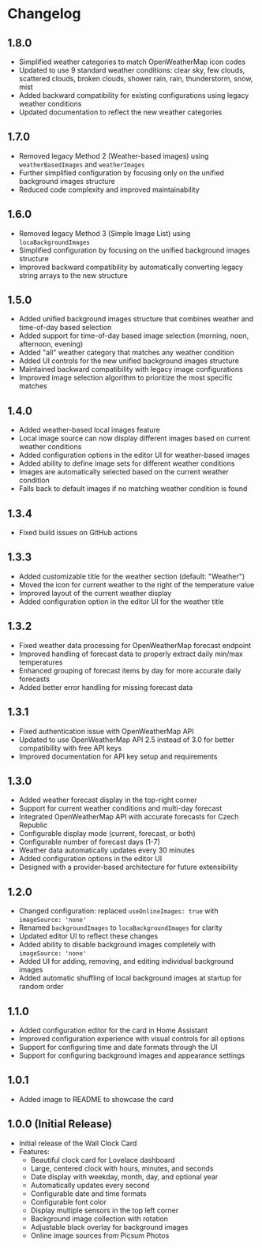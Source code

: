 # Changelog

## 1.8.0

- Simplified weather categories to match OpenWeatherMap icon codes
- Updated to use 9 standard weather conditions: clear sky, few clouds, scattered clouds, broken clouds, shower rain, rain, thunderstorm, snow, mist
- Added backward compatibility for existing configurations using legacy weather conditions
- Updated documentation to reflect the new weather categories

## 1.7.0

- Removed legacy Method 2 (Weather-based images) using `weatherBasedImages` and `weatherImages`
- Further simplified configuration by focusing only on the unified background images structure
- Reduced code complexity and improved maintainability

## 1.6.0

- Removed legacy Method 3 (Simple Image List) using `locaBackgroundImages`
- Simplified configuration by focusing on the unified background images structure
- Improved backward compatibility by automatically converting legacy string arrays to the new structure

## 1.5.0

- Added unified background images structure that combines weather and time-of-day based selection
- Added support for time-of-day based image selection (morning, noon, afternoon, evening)
- Added "all" weather category that matches any weather condition
- Added UI controls for the new unified background images structure
- Maintained backward compatibility with legacy image configurations
- Improved image selection algorithm to prioritize the most specific matches

## 1.4.0

- Added weather-based local images feature
- Local image source can now display different images based on current weather conditions
- Added configuration options in the editor UI for weather-based images
- Added ability to define image sets for different weather conditions
- Images are automatically selected based on the current weather condition
- Falls back to default images if no matching weather condition is found

## 1.3.4

- Fixed build issues on GitHub actions

## 1.3.3

- Added customizable title for the weather section (default: "Weather")
- Moved the icon for current weather to the right of the temperature value
- Improved layout of the current weather display
- Added configuration option in the editor UI for the weather title

## 1.3.2

- Fixed weather data processing for OpenWeatherMap forecast endpoint
- Improved handling of forecast data to properly extract daily min/max temperatures
- Enhanced grouping of forecast items by day for more accurate daily forecasts
- Added better error handling for missing forecast data

## 1.3.1

- Fixed authentication issue with OpenWeatherMap API
- Updated to use OpenWeatherMap API 2.5 instead of 3.0 for better compatibility with free API keys
- Improved documentation for API key setup and requirements

## 1.3.0

- Added weather forecast display in the top-right corner
- Support for current weather conditions and multi-day forecast
- Integrated OpenWeatherMap API with accurate forecasts for Czech Republic
- Configurable display mode (current, forecast, or both)
- Configurable number of forecast days (1-7)
- Weather data automatically updates every 30 minutes
- Added configuration options in the editor UI
- Designed with a provider-based architecture for future extensibility

## 1.2.0

- Changed configuration: replaced `useOnlineImages: true` with `imageSource: 'none'`
- Renamed `backgroundImages` to `locaBackgroundImages` for clarity
- Updated editor UI to reflect these changes
- Added ability to disable background images completely with `imageSource: 'none'`
- Added UI for adding, removing, and editing individual background images
- Added automatic shuffling of local background images at startup for random order

## 1.1.0

- Added configuration editor for the card in Home Assistant
- Improved configuration experience with visual controls for all options
- Support for configuring time and date formats through the UI
- Support for configuring background images and appearance settings

## 1.0.1

- Added image to README to showcase the card

## 1.0.0 (Initial Release)

- Initial release of the Wall Clock Card
- Features:
  - Beautiful clock card for Lovelace dashboard
  - Large, centered clock with hours, minutes, and seconds
  - Date display with weekday, month, day, and optional year
  - Automatically updates every second
  - Configurable date and time formats
  - Configurable font color
  - Display multiple sensors in the top left corner
  - Background image collection with rotation
  - Adjustable black overlay for background images
  - Online image sources from Picsum Photos
